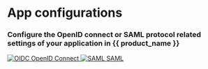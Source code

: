 <div class="center-all">
  <h1>App configurations</h1>
  <h3>Configure the OpenID connect or SAML protocol related settings of your application in {{ product_name }}</h3>

  <div class="cards-container">
    <a href="../../references/app-settings/oidc-settings-for-app" class="card square">
      <img src="../../assets/img/logo/oidc-logo.svg" alt="OIDC" />
      <span>OpenID Connect</span>
    </a>
    <a href="../../references/app-settings/saml-settings-for-app" class="card square">
      <img src="../../assets/img/logo/saml-logo.svg" alt="SAML" />
      <span>SAML</span>
    </a>
  </div>
</div>

